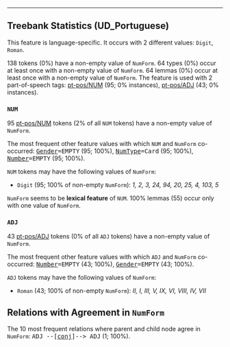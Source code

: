

--------------------------------------------------------------------------------

## Treebank Statistics (UD_Portuguese)

This feature is language-specific.
It occurs with 2 different values: `Digit`, `Roman`.

138 tokens (0%) have a non-empty value of `NumForm`.
64 types (0%) occur at least once with a non-empty value of `NumForm`.
64 lemmas (0%) occur at least once with a non-empty value of `NumForm`.
The feature is used with 2 part-of-speech tags: [pt-pos/NUM]() (95; 0% instances), [pt-pos/ADJ]() (43; 0% instances).

### `NUM`

95 [pt-pos/NUM]() tokens (2% of all `NUM` tokens) have a non-empty value of `NumForm`.

The most frequent other feature values with which `NUM` and `NumForm` co-occurred: <tt><a href="Gender.html">Gender</a>=EMPTY</tt> (95; 100%), <tt><a href="NumType.html">NumType</a>=Card</tt> (95; 100%), <tt><a href="Number.html">Number</a>=EMPTY</tt> (95; 100%).

`NUM` tokens may have the following values of `NumForm`:

* `Digit` (95; 100% of non-empty `NumForm`): <em>1, 2, 3, 24, 94, 20, 25, 4, 103, 5</em>

`NumForm` seems to be **lexical feature** of `NUM`. 100% lemmas (55) occur only with one value of `NumForm`.

### `ADJ`

43 [pt-pos/ADJ]() tokens (0% of all `ADJ` tokens) have a non-empty value of `NumForm`.

The most frequent other feature values with which `ADJ` and `NumForm` co-occurred: <tt><a href="Number.html">Number</a>=EMPTY</tt> (43; 100%), <tt><a href="Gender.html">Gender</a>=EMPTY</tt> (43; 100%).

`ADJ` tokens may have the following values of `NumForm`:

* `Roman` (43; 100% of non-empty `NumForm`): <em>II, I, III, V, IX, VI, VIII, IV, VII</em>

## Relations with Agreement in `NumForm`

The 10 most frequent relations where parent and child node agree in `NumForm`:
<tt>ADJ --[<a href="../dep/conj.html">conj</a>]--> ADJ</tt> (1; 100%).

